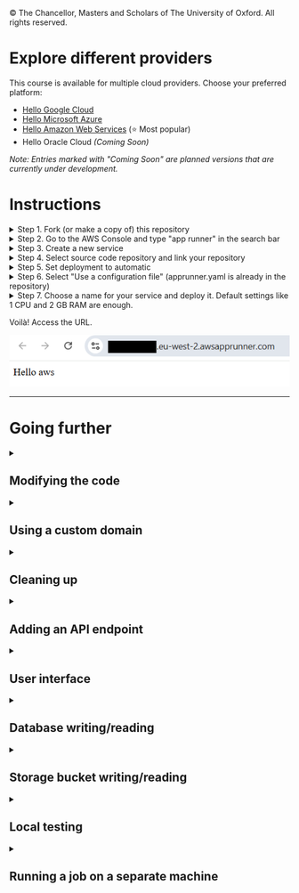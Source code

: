 © The Chancellor, Masters and Scholars of The University of Oxford. All rights reserved.

# Explore different providers

This course is available for multiple cloud providers. Choose your preferred platform:

- [Hello Google Cloud](https://github.com/Oxford-Research-Cloud-Competency-Centre/Hello-gcloud)
- [Hello Microsoft Azure](https://github.com/Oxford-Research-Cloud-Competency-Centre/Hello-mazure)
- [Hello Amazon Web Services](https://github.com/Oxford-Research-Cloud-Competency-Centre/Hello-aws) (⭐ Most popular)
- Hello Oracle Cloud *(Coming Soon)*

*Note: Entries marked with "Coming Soon" are planned versions that are currently under development.*

# Instructions

<details>
<summary>Step 1. Fork (or make a copy of) this repository</summary>

![Step 2](README_images/download.png)

***
</details>
<details>
<summary>Step 2. Go to the AWS Console and type "app runner" in the search bar</summary>

![Step 2](README_images/img1.png)

***
</details>
<details>
<summary>Step 3. Create a new service</summary>

![Step 3](README_images/img2.png)

***
</details>
<details>
<summary>Step 4. Select source code repository and link your repository</summary>

![Step 4](README_images/img3.png)

***
</details>
<details>
<summary>Step 5. Set deployment to automatic</summary>

![Step 5](README_images/img4.png)

***
</details>
<details>
<summary>Step 6. Select "Use a configuration file" (apprunner.yaml is already in the repository)</summary>

![Step 6](README_images/img5.png)

***
</details>

<details>
<summary>Step 7. Choose a name for your service and deploy it. Default settings like 1 CPU and 2 GB RAM are enough.</summary>

![Step 7](README_images/img6.png)

***
</details>

Voilà! Access the URL.

![Voilà](README_images/img7.png)

***

# Going further

<details>
<summary><h2>Modifying the code</h2></summary>

You can commit some changes to your repository and watch how the service is updated automatically.

![Updating a service](README_images/update.png)

</details>

<details>
<summary><h2>Using a custom domain</h2></summary>

<details>
<summary>Step 1. If you want to use a custom domain (like hello.com), just click "Link domain".</summary>

![Linking the domain](README_images/link_domain.png)

***
</details>
<details>
<summary>Step 2. If you are using Route 53, then AWS should create the record for you. You don't need to do this step but you might need to delete the records manually when you remove the service.</summary>


![The DNS record](README_images/domain_routing.png)

***
</details>
Voilà! 

![Voilà](README_images/domain.png)

</details>

<details>
<summary><h2>Cleaning up</h2></summary>

Don't forget to delete your service when you are no longer using it. You can always redeploy later.

![Deleting a service](README_images/delete.png)

</details>

<details>
<summary><h2>Adding an API endpoint</h2></summary>

Add the following code in app.py

```	
@app.route("/hello_api")
def hello_api():
    return {
		"name": "Wrinkle Five Star",
		"species": "Duck",
		"breed": "American Pekin",
		"hatching_date": "2020-09-09",
		"sex": "Male"
    }
```

Then test your endpoint

![API endpoint](README_images/hello_api.png)

</details>

<details>
<summary><h2>User interface</h2></summary>

Missing content

</details>

<details>
<summary><h2>Database writing/reading</h2></summary>

<details>
<summary>Go to the AWS Console and type "RDS" in the search bar</summary>
Missing content
</details>

</details>

<details>
<summary><h2>Storage bucket writing/reading</h2></summary>

<details>
<summary>Go to the AWS Console and type "S3" in the search bar</summary>
Missing content
</details>

</details>

<details>
<summary><h2>Local testing</h2></summary>

After a while, it's not fun anymore to wait for deployment. You want to test your changes before. 

<details>
<summary>Step 1. Install git and clone the repository on your local machine</summary>

```	
	git clone {repository_link}
```

***
</details>
<details>
<summary>Step 2. Install Python</summary>

```	
https://www.python.org/downloads/
```

***
</details>
<details>
<summary>Step 3. Install dependencies</summary>

```	
	 py -m pip install flask
```

***
</details>
<details>
<summary>Step 4. Run flask</summary>

```	
	 py -m flask run
```

Open localhost:5000 in your browser.  

***
</details>

![Local testing](README_images/local_testing.png)

</details>

<details>
<summary><h2>Running a job on a separate machine</h2></summary>

This web server is not powerful enough to handle sophisticated tasks. What if GPUs are needed for a heavy workflow? Then you need the ability to create machines dynamically and control them remotely (Infrastructure as Code). 

<details>
<summary>Install dependencies</summary>
Missing content
</details>

</details>

